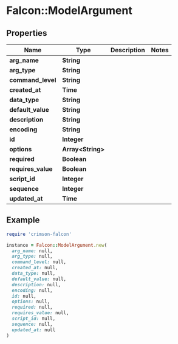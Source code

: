 # Falcon::ModelArgument

## Properties

| Name | Type | Description | Notes |
| ---- | ---- | ----------- | ----- |
| **arg_name** | **String** |  |  |
| **arg_type** | **String** |  |  |
| **command_level** | **String** |  |  |
| **created_at** | **Time** |  |  |
| **data_type** | **String** |  |  |
| **default_value** | **String** |  |  |
| **description** | **String** |  |  |
| **encoding** | **String** |  |  |
| **id** | **Integer** |  |  |
| **options** | **Array&lt;String&gt;** |  |  |
| **required** | **Boolean** |  |  |
| **requires_value** | **Boolean** |  |  |
| **script_id** | **Integer** |  |  |
| **sequence** | **Integer** |  |  |
| **updated_at** | **Time** |  |  |

## Example

```ruby
require 'crimson-falcon'

instance = Falcon::ModelArgument.new(
  arg_name: null,
  arg_type: null,
  command_level: null,
  created_at: null,
  data_type: null,
  default_value: null,
  description: null,
  encoding: null,
  id: null,
  options: null,
  required: null,
  requires_value: null,
  script_id: null,
  sequence: null,
  updated_at: null
)
```

